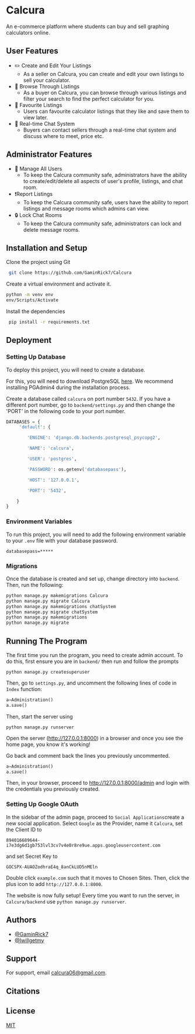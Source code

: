 
# Calcura

An e-commerce platform where students can buy and sell graphing calculators online.


## User Features

- ✏️ Create and Edit Your Listings
    - As a seller on Calcura, you can create and edit your own listings to sell your calculator.
- 👛 Browse Through Listings
    - As a buyer on Calcura, you can browse through various listings and filter your search to find the perfect calculator for you.
- 💖 Favourite Listings
    - Users can favourite calculator listings that they like and save them to view later.
- 💬 Real-time Chat System
    - Buyers can contact sellers through a real-time chat system and discuss where to meet, price etc.

## Administrator Features
- 👤 Manage All Users
    - To keep the Calcura community safe, administrators have the ability to create/edit/delete all aspects of user's profile, listings, and chat room.
- ❗Report Listings
    - To keep the Calcura community safe, users have the ability to report listings and message rooms which admins can view.
- 🔒 Lock Chat Rooms
    - To keep the Calcura community safe, administrators can lock and delete message rooms.

## Installation and Setup

Clone the project using Git

```bash
 git clone https://github.com/GaminRick7/Calcura 
```
Create a virtual environment and activate it.
```bash
python -m venv env
env/Scripts/Activate
```
Install the dependencies 
```bash
 pip install -r requirements.txt 
```

    
## Deployment

### Setting Up Database

To deploy this project, you will need to create a database.

For this, you will need to download PostgreSQL [here](https://www.postgresql.org/download/). We recommend installing PGAdmin4 during the installation process.

Create a database called `calcura` on port number `5432`. If you have a different port number, go to `backend/settings.py` and then change the 'PORT' in the following code to your port number.

```python
DATABASES = {
     'default': {

        'ENGINE': 'django.db.backends.postgresql_psycopg2',

        'NAME': 'calcura',

        'USER': 'postgres',

        'PASSWORD': os.getenv('databasepass'), 

        'HOST': '127.0.0.1',

        'PORT': '5432',

    }
}
```



### Environment Variables

To run this project, you will need to add the following environment variable to your `.env` file with your database password.

```
databasepass=*****
```



### Migrations

Once the database is created and set up, change directory into `backend`. Then, run the following:

```bash
python manage.py makemigrations Calcura
python manage.py migrate Calcura
python manage.py makemigrations chatSystem
python manage.py migrate chatSystem
python manage.py makemigrations
python manage.py migrate
```
## Running The Program

The first time you run the program, you need to create admin account. To do this, first ensure you are in `backend/` then run and follow the prompts

```
python manage.py createsuperuser
```
Then, go to `settings.py`, and uncomment the following lines of code in `Index` function:

```python
a=Administration()
a.save()
```

Then, start the server using
```
python manage.py runserver
```
Open the server (http://127.0.0.1:8000) in a browser and once you see the home page, you know it's working!

Go back and comment back the lines you previously uncommented.
```python
a=Administration()
a.save()
```
Then, in your browser, proceed to http://127.0.0.1:8000/admin and login with the credentials you previously created.

### Setting Up Google OAuth

In the sidebar of the admin page, proceed to `Social Applications`create a new social application. Select `Google` as the Provider, name it `Calcura`, set the Client ID to
```
894016689644-i7e3dg6d1gb753lvl3cv7v4e0r8re9ue.apps.googleusercontent.com
```
and set Secret Key to 
```
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
```
Double click `example.com` such that it moves to Chosen Sites. Then, click the plus icon to add `http://127.0.0.1:8000`.

The website is now fully setup! Every time you want to run the server, in `Calcura/backend` use `python manage.py runserver`.




## Authors

- [@GaminRick7](https://www.github.com/GaminRick7)
- [@Iwillgetmy](https://www.github.com/Iwillgetmy)


## Support

For support, email calcura06@gmail.com.

## Citations




## License

[MIT](https://choosealicense.com/licenses/mit/)

